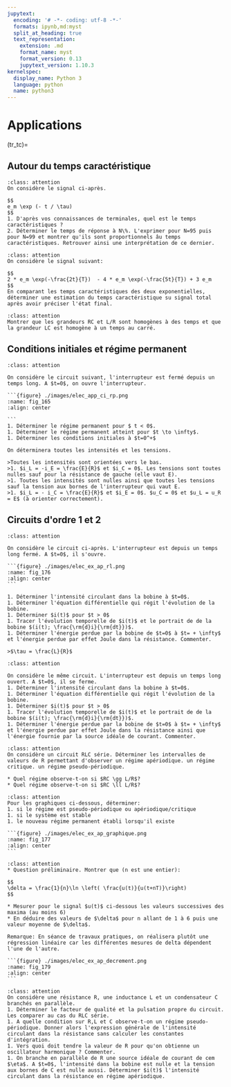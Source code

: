 ```yaml
---
jupytext:
  encoding: '# -*- coding: utf-8 -*-'
  formats: ipynb,md:myst
  split_at_heading: true
  text_representation:
    extension: .md
    format_name: myst
    format_version: 0.13
    jupytext_version: 1.10.3
kernelspec:
  display_name: Python 3
  language: python
  name: python3
---
```

# Applications

(tr_tc)=
## Autour du temps caractéristique

````{admonition} Interprétation d'un temps caractéristique 
:class: attention
On considère le signal ci-après.

$$
e_m \exp (- t / \tau)
$$
1. D'après vos connaissances de terminales, quel est le temps caractéristiques ?
2. Déterminer le temps de réponse à N\%. L'exprimer pour N=95 puis pour N=99 et montrer qu'ils sont proportionnels âu temps caractéristiques. Retrouver ainsi une interprétation de ce dernier.
````

````{admonition} Régime apériodique 
:class: attention
On considère le signal suivant:

$$
2 * e_m \exp(-\frac{2t}{T})  - 4 * e_m \exp(-\frac{5t}{T}) + 3 e_m
$$
En comparant les temps caractéristiques des deux exponentielles, déterminer une estimation du temps caractéristique su signal total après avoir préciser l'état final.
````

````{admonition} Homogénéité
:class: attention
Montrer que les grandeurs RC et L/R sont homogènes à des temps et que la grandeur LC est homogène à un temps au carré.
````

## Conditions initiales et régime permanent

````{admonition} Exercice 
:class: attention

On considère le circuit suivant, l'interrupteur est fermé depuis un temps long. A $t=0$, on ouvre l'interrupteur.

```{figure} ./images/elec_app_ci_rp.png
:name: fig_165
:align: center

```
1. Déterminer le régime permanent pour $ t < 0$.
1. Déterminer le régime permanent atteint pour $t \to \infty$.
1. Déterminer les conditions initiales à $t=0^+$

On déterminera toutes les intensités et les tensions.
````

````{topic} Eléments de réponse (sans justification)
>Toutes les intensités sont orientées vers le bas.
>1. $i_L = -i_E = \frac{E}{R}$ et $i_C = 0$. Les tensions sont toutes nulles sauf pour la résistance de gauche (elle vaut E).
>1. Toutes les intensités sont nulles ainsi que toutes les tensions sauf la tension aux bornes de l'interrupteur qui vaut E.
>1. $i_L = - i_C = \frac{E}{R}$ et $i_E = 0$. $u_C = 0$ et $u_L = u_R = E$ (à orienter correctement).
````

## Circuits d'ordre 1 et 2
````{admonition} Circuit RL 
:class: attention

On considère le circuit ci-après. L'interrupteur est depuis un temps long fermé. A $t=0$, il s'ouvre.

```{figure} ./images/elec_ex_ap_rl.png
:name: fig_176
:align: center
```

1. Déterminer l'intensité circulant dans la bobine à $t=0$.
1. Déterminer l'équation différentielle qui régit l'évolution de la bobine.
1. Déterminer $i(t)$ pour $t > 0$
1. Tracer l'évolution temporelle de $i(t)$ et le portrait de de la bobine $(i(t); \frac{\rm{d}i}{\rm{dt}})$.
1. Déterminer l'énergie perdue par la bobine de $t=0$ à $t= + \infty$ et l'énergie perdue par effet Joule dans la résistance. Commenter.
````

````{dropdown} Eléments de réponse
>$\tau = \frac{L}{R}$
````

````{admonition} Circuit RL bis
:class: attention

On considère le même circuit. L'interrupteur est depuis un temps long ouvert. A $t=0$, il se ferme.
1. Déterminer l'intensité circulant dans la bobine à $t=0$.
1. Déterminer l'équation différentielle qui régit l'évolution de la bobine.
1. Déterminer $i(t)$ pour $t > 0$
1. Tracer l'évolution temporelle de $i(t)$ et le portrait de de la bobine $(i(t); \frac{\rm{d}i}{\rm{dt}})$.
1. Déterminer l'énergie perdue par la bobine de $t=0$ à $t= + \infty$ et l'énergie perdue par effet Joule dans la résistance ainsi que l'énergie fournie par la source idéale de courant. Commenter.
````

````{admonition} Cas extrêmes 
:class: attention
On considère un circuit RLC série. Déterminer les intervalles de valeurs de R permettant d'observer un régime apériodique. un régime critique. un régime pseudo-périodique.

* Quel régime observe-t-on si $RC \gg L/R$?
* Quel régime observe-t-on si $RC \ll L/R$?
````

````{admonition} Etude graphique 
:class: attention
Pour les graphiques ci-dessous, déterminer:
1. si le régime est pseudo-périodique ou apériodique/critique
1. si le système est stable
1. le nouveau régime permanent établi lorsqu'il existe

```{figure} ./images/elec_ex_ap_graphique.png
:name: fig_177
:align: center
```
````

````{admonition} Décrément logarirthmique 
:class: attention
* Question préliminaire. Montrer que (n est une entier):

$$
\delta = \frac{1}{n}\ln \left( \frac{u(t)}{u(t+nT)}\right)
$$

* Mesurer pour le signal $u(t)$ ci-dessous les valeurs successives des maxima (au moins 6)
* En déduire des valeurs de $\delta$ pour n allant de 1 à 6 puis une valeur moyenne de $\delta$.

Remarque: En séance de travaux pratiques, on réalisera plutôt une régression linéaire car les différentes mesures de delta dépendent l'une de l'autre.

```{figure} ./images/elec_ex_ap_decrement.png
:name: fig_179
:align: center
```
````

````{admonition} RLC parallèle 
:class: attention
On considère une résistance R, une inductance L et un condensateur C branchés en parallèle.
1. Déterminer le facteur de qualité et la pulsation propre du circuit. Les comparer au cas du RLC série.
1. A quelle condition sur R,L et C observe-t-on un régime pseudo-périodique. Donner alors l'expression générale de l'intensité circulant dans la résistance sans calculer les constantes d'intégration.
1. Vers quoi doit tendre la valeur de R pour qu'on obtienne un oscillateur harmonique ? Commenter.
1. On branche en parallèle de R une source idéale de courant de cem $\eta$. A $t=0$, l'intensité dans la bobine est nulle et la tension aux bornes de C est nulle aussi. Déterminer $i(t)$ l'intensité circulant dans la résistance en régime apériodique.
````